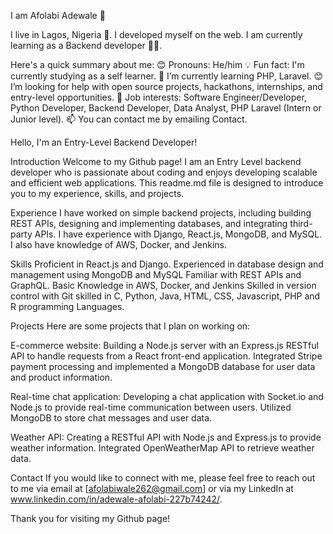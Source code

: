 I am Afolabi Adewale 🧔

I live in Lagos, Nigeria 🏫. I developed myself on the web. I am currently learning as a Backend developer 👨‍💻.

Here's a quick summary about me:
😊 Pronouns: He/him
💡 Fun fact: I'm currently studying as a self learner.
🌱 I’m currently learning PHP, Laravel.
😊 I’m looking for help with open source projects, hackathons, internships, and entry-level opportunities.
💼 Job interests: Software Engineer/Developer, Python Developer, Backend Developer, Data Analyst, PHP Laravel (Intern or Junior level).
📫 You can contact me by emailing Contact.



Hello, I'm an Entry-Level Backend Developer!


Introduction
Welcome to my Github page! I am an Entry Level backend developer who is passionate about coding and enjoys developing scalable and efficient web applications. This readme.md file is designed to introduce you to my experience, skills, and projects.

Experience
I have worked on simple backend projects, including building REST APIs, designing and implementing databases, and integrating third-party APIs. I have experience with Django, React.js, MongoDB, and MySQL. I also have knowledge of AWS, Docker, and Jenkins.



Skills
Proficient in React.js and Django.
Experienced in database design and management using MongoDB and MySQL
Familiar with REST APIs and GraphQL.
Basic Knowledge in AWS, Docker, and Jenkins
Skilled in version control with Git
skilled in C, Python, Java, HTML, CSS, Javascript, PHP and R programming Languages.


Projects
Here are some projects that I plan on working on:

E-commerce website: Building a Node.js server with an Express.js RESTful API to handle requests from a React front-end application. Integrated Stripe payment processing and implemented a MongoDB database for user data and product information.

Real-time chat application: Developing a chat application with Socket.io and Node.js to provide real-time communication between users. Utilized MongoDB to store chat messages and user data.

Weather API: Creating a RESTful API with Node.js and Express.js to provide weather information. Integrated OpenWeatherMap API to retrieve weather data.

Contact
If you would like to connect with me, please feel free to reach out to me via email at [afolabiwale262@gmail.com] or via my LinkedIn at www.linkedin.com/in/adewale-afolabi-227b74242/.

Thank you for visiting my Github page!
